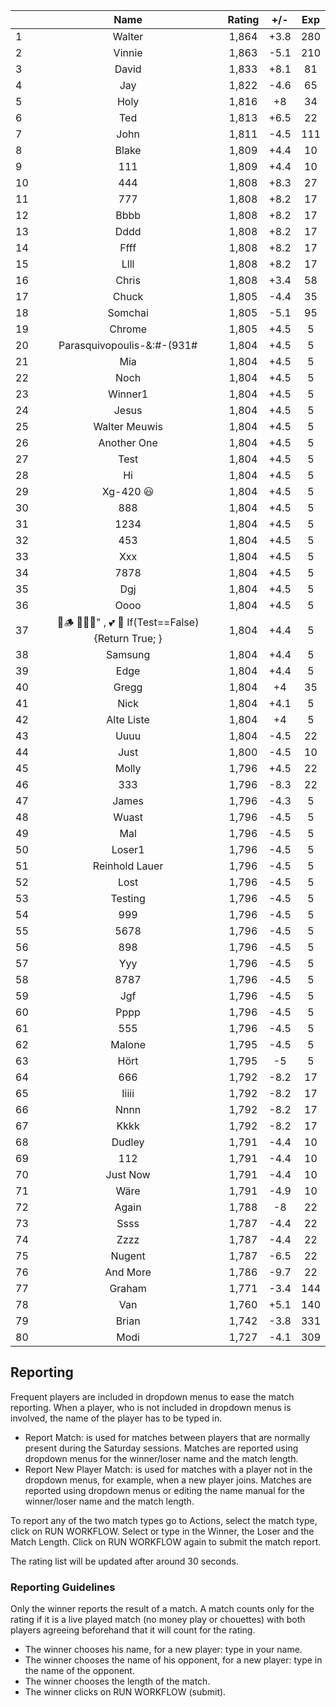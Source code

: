 | |Name|Rating|+/-|Exp|
|-|:--:|:----:|:-:|:-:|
|1|Walter|1,864|+3.8|280|
|2|Vinnie|1,863|-5.1|210|
|3|David|1,833|+8.1|81|
|4|Jay|1,822|-4.6|65|
|5|Holy|1,816|+8|34|
|6|Ted|1,813|+6.5|22|
|7|John|1,811|-4.5|111|
|8|Blake|1,809|+4.4|10|
|9|111|1,809|+4.4|10|
|10|444|1,808|+8.3|27|
|11|777|1,808|+8.2|17|
|12|Bbbb|1,808|+8.2|17|
|13|Dddd|1,808|+8.2|17|
|14|Ffff|1,808|+8.2|17|
|15|Llll|1,808|+8.2|17|
|16|Chris|1,808|+3.4|58|
|17|Chuck|1,805|-4.4|35|
|18|Somchai|1,805|-5.1|95|
|19|Chrome|1,805|+4.5|5|
|20|Parasquivopoulis-&:#-(931#|1,804|+4.5|5|
|21|Mia|1,804|+4.5|5|
|22|Noch|1,804|+4.5|5|
|23|Winner1|1,804|+4.5|5|
|24|Jesus|1,804|+4.5|5|
|25|Walter Meuwis|1,804|+4.5|5|
|26|Another One|1,804|+4.5|5|
|27|Test|1,804|+4.5|5|
|28|Hi|1,804|+4.5|5|
|29|Xg-420 😃|1,804|+4.5|5|
|30|888|1,804|+4.5|5|
|31|1234|1,804|+4.5|5|
|32|453|1,804|+4.5|5|
|33|Xxx|1,804|+4.5|5|
|34|7878|1,804|+4.5|5|
|35|Dgj|1,804|+4.5|5|
|36|Oooo|1,804|+4.5|5|
|37|🍺🪵 🙉🙈🙊" , 💕 🦓 If(Test==False) {Return True; }|1,804|+4.4|5|
|38|Samsung|1,804|+4.4|5|
|39|Edge|1,804|+4.4|5|
|40|Gregg|1,804|+4|35|
|41|Nick|1,804|+4.1|5|
|42|Alte Liste|1,804|+4|5|
|43|Uuuu|1,804|-4.5|22|
|44|Just|1,800|-4.5|10|
|45|Molly|1,796|+4.5|22|
|46|333|1,796|-8.3|22|
|47|James|1,796|-4.3|5|
|48|Wuast|1,796|-4.5|5|
|49|Mal|1,796|-4.5|5|
|50|Loser1|1,796|-4.5|5|
|51|Reinhold Lauer|1,796|-4.5|5|
|52|Lost|1,796|-4.5|5|
|53|Testing|1,796|-4.5|5|
|54|999|1,796|-4.5|5|
|55|5678|1,796|-4.5|5|
|56|898|1,796|-4.5|5|
|57|Yyy|1,796|-4.5|5|
|58|8787|1,796|-4.5|5|
|59|Jgf|1,796|-4.5|5|
|60|Pppp|1,796|-4.5|5|
|61|555|1,796|-4.5|5|
|62|Malone|1,795|-4.5|5|
|63|Hört|1,795|-5|5|
|64|666|1,792|-8.2|17|
|65|Iiiii|1,792|-8.2|17|
|66|Nnnn|1,792|-8.2|17|
|67|Kkkk|1,792|-8.2|17|
|68|Dudley|1,791|-4.4|10|
|69|112|1,791|-4.4|10|
|70|Just Now|1,791|-4.4|10|
|71|Wäre|1,791|-4.9|10|
|72|Again|1,788|-8|22|
|73|Ssss|1,787|-4.4|22|
|74|Zzzz|1,787|-4.4|22|
|75|Nugent|1,787|-6.5|22|
|76|And More|1,786|-9.7|22|
|77|Graham|1,771|-3.4|144|
|78|Van|1,760|+5.1|140|
|79|Brian|1,742|-3.8|331|
|80|Modi|1,727|-4.1|309|

 

## Reporting

Frequent players are included in dropdown menus to ease the match reporting.
When a player, who is not included in dropdown menus is involved, the name of the player has to be typed in.

- Report Match:  is used for matches between players that are normally present during the Saturday sessions.
Matches are reported using dropdown menus for the winner/loser name and the match length.
- Report New Player Match:  is used for matches with a player not in the dropdown menus, for example, when a new player joins.
Matches are reported using dropdown menus or editing the name manual for the winner/loser name and the match length.

To report any of the two match types go to Actions, select the match type, click on RUN WORKFLOW.
Select or type in the Winner, the Loser and the Match Length.
Click on RUN WORKFLOW again to submit the match report.

The rating list will be updated after around 30 seconds.

### Reporting Guidelines

Only the winner reports the result of a match.
A match counts only for the rating if it is a live played match (no money play or chouettes)
with both players agreeing beforehand that it will count for the rating.

- The winner chooses his name, for a new player: type in your name.
- The winner chooses the name of his opponent, for a new player: type in the name of the opponent.
- The winner chooses the length of the match.
- The winner clicks on RUN WORKFLOW (submit).
